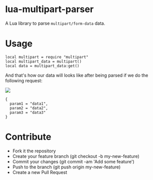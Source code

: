 # lua-multipart-parser

A Lua library to parse `multipart/form-data` data.

# Usage

```
local multipart = require "multipart"
local multipart_data = multipart()
local data = multipart_data:get()
```

And that's how our data will looks like after being parsed if we do the following request:

![](http://blog.zot24.com/content/images/2015/11/Screen-Shot-2015-11-25-at-14-40-44.png)

```
{
  param1 = "data1",
  param2 = "data2",
  param3 = "data3"
}
```

# Contribute

* Fork it the repository
* Create your feature branch (git checkout -b my-new-feature)
* Commit your changes (git commit -am 'Add some feature')
* Push to the branch (git push origin my-new-feature)
* Create a new Pull Request